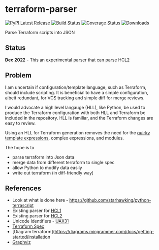 # terraform-parser

[![PyPI Latest Release](https://img.shields.io/pypi/v/terraform-parser.svg)](https://pypi.org/project/terraform-parser/)
[![Build Status](https://app.travis-ci.com/klahnakoski/terraform-parser.svg?branch=master)](https://travis-ci.com/github/klahnakoski/terraform-parser)
 [![Coverage Status](https://coveralls.io/repos/github/klahnakoski/terraform-parser/badge.svg?branch=dev)](https://coveralls.io/github/klahnakoski/terraform-parser?branch=dev)
[![Downloads](https://pepy.tech/badge/terraform-parser/month)](https://pepy.tech/project/terraform-parser)


Parse Terraform scripts into JSON


## Status

**Dec 2022** - This an experimental parser that can parse HCL2

## Problem

I am uncertain if configuration/template language, such as Terraform, should include scripting.  It is beneficial to have a simple configuration, albeit redundant, for VCS tracking and simple diff for merge reviews.  

I would advocate a high level langauge (HLL), like Python, be used to produce the Terraform configuration with both HLL and Terraform be included in the repository. HLL is familiar, and the Terraform changes are easy to review.

Using an HLL for Terraform generation removes the need for the [quirky template expressions](https://github.com/hashicorp/hcl/blob/main/hclsyntax/spec.md#template-expressions), complex expressions, and modules. 

The hope is to 

* parse terraform into Json data
* merge data from different terraform to single spec
* allow Python to modify data easily
* write out terraform (in diff-friendly way)


## References

* Look at what is done here - https://github.com/starhawking/python-terrascript
* Existing parser for [HCL1](https://github.com/virtuald/pyhcl)
* Existing parser for [HCL2](https://pypi.org/project/python-hcl2/)
* Unicode Identifiers - [UAX31](http://unicode.org/reports/tr31/)
* [Terraform Spec](https://github.com/hashicorp/hcl/blob/main/hclsyntax/spec.md)
* [Diagram terraform](https://diagrams.mingrammer.com/docs/getting-started/installation
* [Graphviz](https://www.graphviz.org/)



